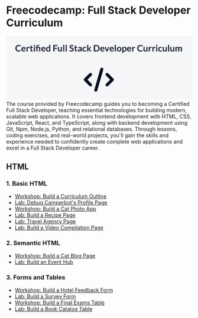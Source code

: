 # Freecodecamp: Full Stack Developer Curriculum

<img src="https://github.com/TurkishDelightCo/full-stack-developer/blob/main/freecodecamp.png?raw=true" />
The course provided by Freecodecamp guides you to becoming a Certified Full Stack Developer, teaching essential technologies for building modern, scalable web applications. It covers frontend development with HTML, CSS, JavaScript, React, and TypeScript, along with backend development using Git, Npm, Node.js, Python, and relational databases. Through lessons, coding exercises, and real-world projects, you'll gain the skills and experience needed to confidently create complete web applications and excel in a Full Stack Developer career.

## HTML
### 1. Basic HTML
 - [Workshop: Build a Curriculum Outline](https://github.com/TurkishDelightCo/full-stack-developer/tree/main/HTML/Basic%20HTML/Basics/Build%20Curriculum%20Outline)
 - [Lab: Debug Camperbot's Profile Page](https://github.com/TurkishDelightCo/full-stack-developer/tree/main/HTML/Basic%20HTML/Basics/Debug%20Camperbot's%20Profile%20Page)
 - [Workshop: Build a Cat Photo App](https://github.com/TurkishDelightCo/full-stack-developer/tree/main/HTML/Basic%20HTML/Basics/CatPhotoApp)
 - [Lab: Build a Recipe Page](https://github.com/TurkishDelightCo/full-stack-developer/tree/main/HTML/Basic%20HTML/Basics/Build%20a%20Recipe%20Page)
 - [Lab: Travel Agency Page](https://github.com/TurkishDelightCo/full-stack-developer/tree/main/HTML/Basic%20HTML/HTML%20Fundamentals/Travel%20Agency%20Page)
 - [Lab: Build a Video Compilation Page](https://github.com/TurkishDelightCo/full-stack-developer/tree/main/HTML/Basic%20HTML/Working%20with%20Media/Build%20a%20Video%20Compilation%20Page)
### 2. Semantic HTML
- [Workshop: Build a Cat Blog Page](https://github.com/TurkishDelightCo/full-stack-developer/tree/main/HTML/Semantic%20HTML/Build%20Cat%20Blog%20Page)
- [Lab: Build an Event Hub](https://github.com/TurkishDelightCo/full-stack-developer/blob/main/HTML/Semantic%20HTML/Build%20an%20Event%20Hub/index.html)
### 3. Forms and Tables
- [Workshop: Build a Hotel Feedback Form](https://github.com/TurkishDelightCo/full-stack-developer/blob/main/HTML/Forms%20and%20Tables/Working%20with%20Tables/Build%20a%20Hotel%20Feedback%20Form/index.html)
- [Lab: Build a Survey Form](https://github.com/TurkishDelightCo/full-stack-developer/tree/main/HTML/Forms%20and%20Tables/Working%20with%20Tables/Build%20a%20Survey%20Form)
- [Workshop: Build a Final Exams Table](https://github.com/TurkishDelightCo/full-stack-developer/tree/main/HTML/Forms%20and%20Tables/Working%20with%20Tables/Build%20a%20Hotel%20Feedback%20Form)
- [Lab: Build a Book Catalog Table](https://github.com/TurkishDelightCo/full-stack-developer/tree/main/HTML/Forms%20and%20Tables/Working%20with%20Tables/Build%20a%20Book%20Catalog%20Table)

